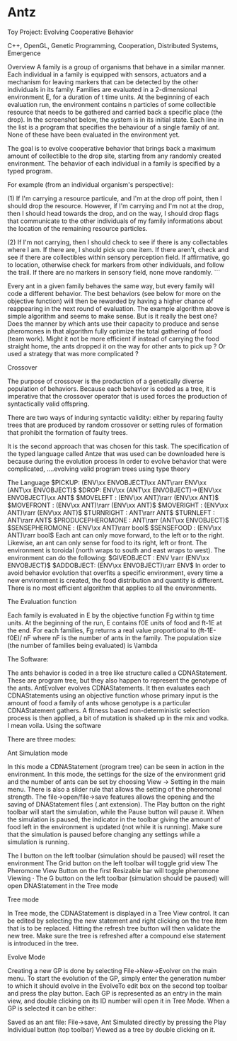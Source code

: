 # Antz


Toy Project: Evolving Cooperative Behavior

C++, OpenGL, Genetic Programming, Cooperation, Distributed Systems, Emergence

Overview
A family is a group of organisms that behave in a similar manner. Each individual in a family is equipped with sensors, actuators and a mechanism for leaving markers that can be detected by the other individuals in its family. Families are evaluated in a 2-dimensional environment E, for a duration of t time units. At the beginning of each evaluation run, the environment contains n particles of some collectible resource that needs to be gathered and carried back a specific place (the drop). In the screenshot below, the system is in its initial state. Each line in the list is a program that specifies the behaviour of a single family of ant. None of these have been evaluated in the environment yet.

The goal is to evolve cooperative behavior that brings back a maximum amount of collectible to the drop site, starting from any randomly created environment. The behavior of each individual in a family is specified by a typed program.

For example (from an individual organism's perspective):

(1) If I'm carrying a resource particule, and I'm at the drop off point, then I should drop the resource. However, if I'm carrying and I'm not at the drop, then I should head towards the drop, and on the way, I should drop flags that communicate to the other individuals of my family informations about the location of the remaining resource particles.

(2) If I'm not carrying, then I should check to see if there is any collectables where I am. If there are, I should pick up one item. If there aren't, check and see if there are collectibles within sensory perception field. If affirmative, go to location, otherwise check for markers from other individuals, and follow the trail. If there are no markers in sensory field, none move randomly. ```

Every ant in a given family behaves the same way, but every family will code a different behavior. The best behaviors (see below for more on the objective function) will then be rewarded by having a higher chance of reappearing in the next round of evaluation. The example algorithm above is simple algorithm and seems to make sense. But is it really the best one? Does the manner by which ants use their capacity to produce and sense pheromones in that algorithm fully optimize the total gathering of food (team work). Might it not be more efficient if instead of carrying the food straight home, the ants dropped it on the way for other ants to pick up ? Or used a strategy that was more complicated ?

Crossover

The purpose of crossover is the production of a genetically diverse population of behaviors. Because each behavior is coded as a tree, it is imperative that the crossover operator that is used forces the production of syntactically valid offspring.

There are two ways of induring syntactic validity: either by reparing faulty trees that are produced by random crossover or setting rules of formation that prohibit the formation of faulty trees.

It is the second approach that was chosen for this task. The specification of the typed language called Antze that was used can be downloaded here is because during the evolution process In order to evolve behavior that were complicated, ....evolving valid program trees using type theory

The Language $PICKUP: (ENV\xx ENVOBJECT)\xx ANT\rarr ENV\xx (ANT\xx ENVOBJECT)$ $DROP: ENV\xx (ANT\xx ENVOBJECT)->(ENV\xx ENVOBJECT)\xx ANT$ $MOVELEFT : (ENV\xx ANT)\rarr (ENV\xx ANT)$ $MOVEFRONT : (ENV\xx ANT)\rarr (ENV\xx ANT)$ $MOVERIGHT : (ENV\xx ANT)\rarr (ENV\xx ANT)$ $TURNRIGHT : ANT\rarr ANT$ $TURNLEFT : ANT\rarr ANT$ $PRODUCEPHEROMONE : ANT\rarr (ANT\xx ENVOBJECT)$ $SENSEPHEROMONE : (ENV\xx ANT)\rarr bool$ $SENSEFOOD : (ENV\xx ANT)\rarr bool$ Each ant can only move forward, to the left or to the right. Likewise, an ant can only sense for food to its right, left or front. The environment is toroidal (north wraps to south and east wraps to west). The environment can do the following: $GIVEOBJECT : ENV \rarr (ENV\xx ENVOBJECT)$ $ADDOBJECT: (ENV\xx ENVOBJECT)\rarr ENV$ In order to avoid behavior evolution that overfits a specific environment, every time a new environment is created, the food distribution and quantity is different. There is no most efficient algorithm that applies to all the environments.

The Evaluation function

Each family is evaluated in E by the objective function Fg within tg time units. At the beginning of the run, E contains f0E units of food and ft-1E at the end. For each families, Fg returns a real value proportional to (ft-1E-f0E)/ nF where nF is the number of ants in the family. The population size (the number of families being evaluated) is \lambda

The Software:

The ants behavior is coded in a tree like structure called a CDNAStatement. These are program tree, but they also happen to represent the genotype of the ants. AntEvolver evolves CDNAStatements. It then evaluates each CDNAStatements using an objective function whose primary input is the amount of food a family of ants whose genotype is a particular CDNAStatement gathers. A fitness based non-deterministic selection process is then applied, a bit of mutation is shaked up in the mix and vodka. I mean voila. Using the software

There are three modes:

Ant Simulation mode

In this mode a CDNAStatement (program tree) can be seen in action in the environment. In this mode, the settings for the size of the environment grid and the number of ants can be set by choosing View -> Setting in the main menu. There is also a slider rule that allows the setting of the pheromonal strength. The file->open/file->save features allows the opening and the saving of DNAStatement files (.ant extension). The Play button on the right toolbar will start the simulation, while the Pause button will pause it. When the simulation is paused, the indicator in the toolbar giving the amount of food left in the environment is updated (not while it is running). Make sure that the simulation is paused before changing any settings while a simulation is running.

The I button on the left toolbar (simulation should be paused) will reset the environment The Grid button on the left toolbar will toggle grid view The Pheromone View Button on the first Resizable bar will toggle pheromone Viewing · The G button on the left toolbar (simulation should be paused) will open DNAStatement in the Tree mode

Tree mode

In Tree mode, the CDNAStatement is displayed in a Tree View control. It can be edited by selecting the new statement and right clicking on the tree item that is to be replaced. Hitting the refresh tree button will then validate the new tree. Make sure the tree is refreshed after a compound else statement is introduced in the tree.

Evolve Mode

Creating a new GP is done by selecting File->New->Evolver on the main menu. To start the evolution of the GP, simply enter the generation number to which it should evolve in the EvolveTo edit box on the second top toolbar and press the play button. Each GP is represented as an entry in the main view, and double clicking on its ID number will open it in Tree Mode. When a GP is selected it can be either:

Saved as an ant file: File->save, Ant Simulated directly by pressing the Play Individual button (top toolbar) Viewed as a tree by double clicking on it.
